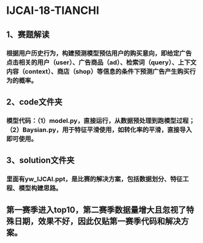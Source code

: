 # IJCAI-18-TIANCHI

## 1、赛题解读
### 根据用户历史行为，构建预测模型预估用户的购买意向，即给定广告点击相关的用户（user）、广告商品（ad）、检索词（query）、上下文内容（context）、商店（shop）等信息的条件下预测广告产生购买行为的概率。

## 2、code文件夹
### 模型代码：（1）model.py，直接运行，从数据预处理到跑模型过程；（2）Baysian.py，用于特征平滑使用，如转化率的平滑，直接导入即可使用。
## 3、solution文件夹
### 里面有yw_IJCAI.ppt，是比赛的解决方案，包括数据划分、特征工程、模型构建思路。
## 第一赛季进入top10，第二赛季数据量增大且忽视了特殊日期，效果不好，因此仅贴第一赛季代码和解决方案。

